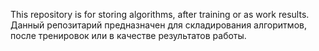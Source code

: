 This repository is for storing algorithms, after training or as work results. 
Данный репозитарий предназначен для складирования алгоритмов, после тренировок или в качестве результатов работы. 